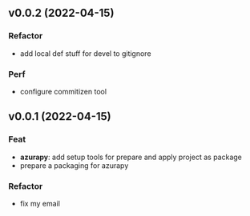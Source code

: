 ## v0.0.2 (2022-04-15)

### Refactor

- add local def stuff for devel to gitignore

### Perf

- configure commitizen tool

## v0.0.1 (2022-04-15)

### Feat

- **azurapy**: add setup tools for prepare and apply project as package
- prepare a packaging for azurapy

### Refactor

- fix my email
